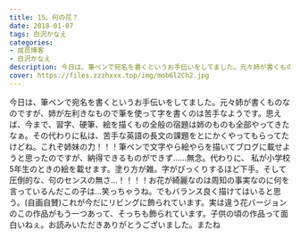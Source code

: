 ```yaml
---
title: 15。何の花？
date: 2018-01-07
tags: 白沢かなえ
categories: 
- 成员博客
- 白沢かなえ
description: 今日は、筆ペンで宛名を書くというお手伝いをしてました。元々姉が書くものなのですが、姉が左利きなもので筆を使って字を書くのは苦手なようです。思えば、今まで、習字、硬筆、絵を描くもの全般の宿題は姉のも...
cover: https://files.zzzhxxx.top/img/mob6l2Ch2.jpg 
---
```


今日は、筆ペンで宛名を書くというお手伝いをしてました。元々姉が書くものなのですが、姉が左利きなもので筆を使って字を書くのは苦手なようです。思えば、今まで、習字、硬筆、絵を描くもの全般の宿題は姉のものも全部やってきたなぁ。その代わりに私は、苦手な英語の長文の課題をとにかくやってもらってたけどね。これぞ姉妹の力！！！筆ペンで文字やら絵やらを描いてブログに載せようと思ったのですが、納得できるものができず……無念。代わりに、 私が小学校5年生のときの絵を載せます。塗り方が雑。字がびっくりするほど下手。そして圧倒的な、句のセンスの無さ…！！！！お花が綺麗なのは周知の事実なのに何を言っているんだこの子は…笑っちゃうね。でもバランス良く描けてはいると思う。(自画自賛)これが今だにリビングに飾られています。実は違う花バージョンのこの作品がもう一つあって、そっちも飾られています。子供の頃の作品って面白いねぇ。お読みいただきありがとうございました。またね


